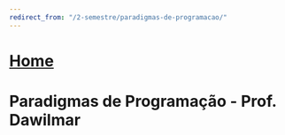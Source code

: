 ```yaml
---
redirect_from: "/2-semestre/paradigmas-de-programacao/"
---
```


# [Home](/engenharia-da-computacao/)

# Paradigmas de Programação - Prof. Dawilmar
